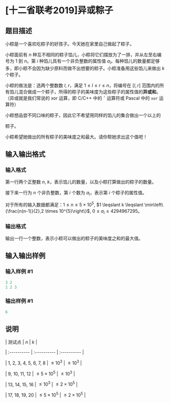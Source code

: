 # [十二省联考2019]异或粽子

## 题目描述

小粽是一个喜欢吃粽子的好孩子。今天她在家里自己做起了粽子。

小粽面前有 $n$ 种互不相同的粽子馅儿，小粽将它们摆放为了一排，并从左至右编号为 $1$ 到 $n$。第 $i$ 种馅儿具有一个非负整数的属性值 $a_i$。每种馅儿的数量都足够多，即小粽不会因为缺少原料而做不出想要的粽子。小粽准备用这些馅儿来做出 $k$ 个粽子。

小粽的做法是：选两个整数数 $l$, $r$，满足 $1 \leqslant l \leqslant r \leqslant n$，将编号在 $[l, r]$ 范围内的所有馅儿混合做成一个粽子，所得的粽子的美味度为这些粽子的属性值的**异或和**。（异或就是我们常说的 xor 运算，即 C/C++ 中的 `ˆ` 运算符或 Pascal 中的 `xor` 运算符）

小粽想品尝不同口味的粽子，因此它不希望用同样的馅儿的集合做出一个以上的

粽子。

小粽希望她做出的所有粽子的美味度之和最大。请你帮她求出这个值吧！

## 输入输出格式

### 输入格式

第一行两个正整数 $n$, $k$，表示馅儿的数量，以及小粽打算做出的粽子的数量。

接下来一行为 $n$ 个非负整数，第 $i$ 个数为 $a_i$，表示第 $i$ 个粽子的属性值。

对于所有的输入数据都满足：$1 \leqslant n \leqslant 5 \times 10^5$, $1 \leqslant k \leqslant \min\left\{\frac{n(n-1)}{2},2 \times 10^{5}\right\}$, $0 \leqslant a_i \leqslant 4 294 967 295$。

### 输出格式

输出一行一个整数，表示小粽可以做出的粽子的美味度之和的最大值。

## 输入输出样例

### 输入样例 #1

```cpp
3 2
1 2 3
```


### 输出样例 #1

```cpp
6
```


## 说明

| 测试点 | $n$ | $k$ |

| :---------- | :---------- | :---------- |

| $1$, $2$, $3$, $4$, $5$, $6$, $7$, $8$ | $\leqslant 10^3$ | $\leqslant 10^3$ |

| $9$, $10$, $11$, $12$ | $\leqslant 5 \times 10^5$ | $\leqslant 10^3$ |

| $13$, $14$, $15$, $16$ | $\leqslant 10^3$ | $\leqslant 2 \times 10^5$ |

| $17$, $18$, $19$, $20$ | $\leqslant 5 \times 10^5$ | $\leqslant 2 \times 10^5$ |

